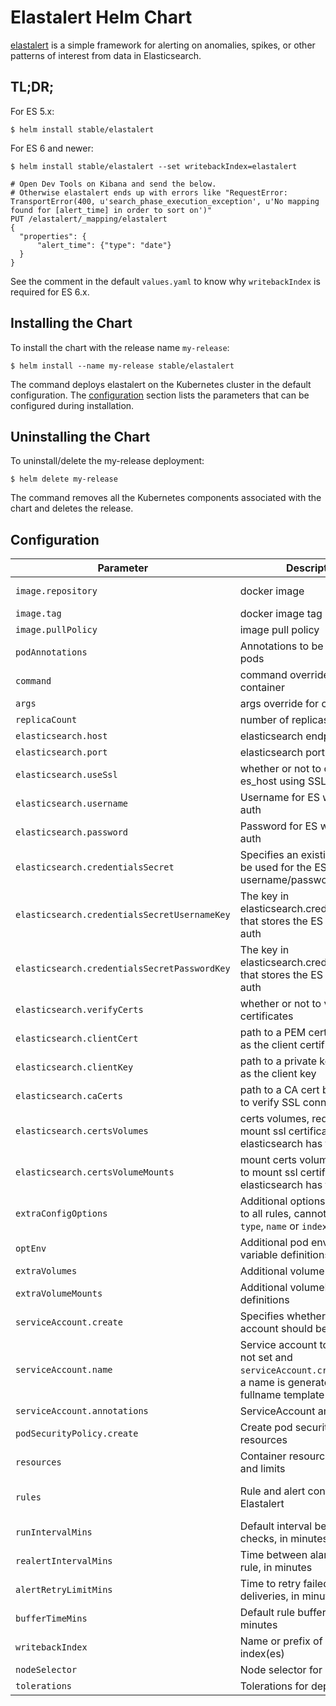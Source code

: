 # Elastalert Helm Chart

[elastalert](https://github.com/Yelp/elastalert) is a simple framework for alerting on anomalies, spikes, or other patterns of interest from data in Elasticsearch.

## TL;DR;

For ES 5.x:

```console
$ helm install stable/elastalert
```

For ES 6 and newer:

```console
$ helm install stable/elastalert --set writebackIndex=elastalert

# Open Dev Tools on Kibana and send the below.
# Otherwise elastalert ends up with errors like "RequestError: TransportError(400, u'search_phase_execution_exception', u'No mapping found for [alert_time] in order to sort on')"
PUT /elastalert/_mapping/elastalert
{
  "properties": {
      "alert_time": {"type": "date"}
  }
}
```

See the comment in the default `values.yaml` to know why `writebackIndex` is required for ES 6.x.

## Installing the Chart

To install the chart with the release name `my-release`:

```console
$ helm install --name my-release stable/elastalert
```

The command deploys elastalert on the Kubernetes cluster in the default configuration. The [configuration](#configuration) section lists the parameters that can be configured during installation.

## Uninstalling the Chart

To uninstall/delete the my-release deployment:

```console
$ helm delete my-release
```

The command removes all the Kubernetes components associated with the chart and deletes the release.

## Configuration

| Parameter                                 | Description                                                                                                                   | Default                         |
| ----------------------------------------- | ----------------------------------------------------------------------------------------------------------------------------- | ------------------------------- |
| `image.repository`                        | docker image                                                                                                                  | jertel/elastalert-docker        |
| `image.tag`                               | docker image tag                                                                                                              | 0.2.4                           |
| `image.pullPolicy`                        | image pull policy                                                                                                             | IfNotPresent                    |
| `podAnnotations`                          | Annotations to be added to pods                                                                                               | {}                              |
| `command`                                 | command override for container                                                                                                | `NULL`                          |
| `args`                                    | args override for container                                                                                                   | `NULL`                          |
| `replicaCount`                            | number of replicas to run                                                                                                     | 1                               |
| `elasticsearch.host`                      | elasticsearch endpoint to use                                                                                                 | elasticsearch                   |
| `elasticsearch.port`                      | elasticsearch port to use                                                                                                     | 80                              |
| `elasticsearch.useSsl`                    | whether or not to connect to es_host using SSL                                                                                | False                           |
| `elasticsearch.username`                  | Username for ES with basic auth                                                                                               | `NULL`                          |
| `elasticsearch.password`                  | Password for ES with basic auth                                                                                               | `NULL`                          |
| `elasticsearch.credentialsSecret`            | Specifies an existing secret to be used for the ES username/password auth                                                     | `NULL`                          |
| `elasticsearch.credentialsSecretUsernameKey` | The key in elasticsearch.credentialsSecret that stores the ES password auth                                                      | `NULL`                          |
| `elasticsearch.credentialsSecretPasswordKey` | The key in elasticsearch.credentialsSecret that stores the ES username auth                                                      | `NULL`                          |
| `elasticsearch.verifyCerts`               | whether or not to verify TLS certificates                                                                                     | True                            |
| `elasticsearch.clientCert`                | path to a PEM certificate to use as the client certificate                                                                    | /certs/client.pem               |
| `elasticsearch.clientKey`                 | path to a private key file to use as the client key                                                                           | /certs/client-key.pem           |
| `elasticsearch.caCerts`                   | path to a CA cert bundle to use to verify SSL connections                                                                     | /certs/ca.pem                   |
| `elasticsearch.certsVolumes`              | certs volumes, required to mount ssl certificates when elasticsearch has tls enabled                                          | `NULL`                          |
| `elasticsearch.certsVolumeMounts`         | mount certs volumes, required to mount ssl certificates when elasticsearch has tls enabled                                    | `NULL`                          |
| `extraConfigOptions`                      | Additional options to propagate to all rules, cannot be `alert`, `type`, `name` or `index`                                    | `{}`                            |
| `optEnv`                                  | Additional pod environment variable definitions                                                                               | []                              |
| `extraVolumes`                            | Additional volume definitions                                                                                                 | []                              |
| `extraVolumeMounts`                       | Additional volumeMount definitions                                                                                            | []                              |
| `serviceAccount.create`                   | Specifies whether a service account should be created.                                                                        | `true`                          |
| `serviceAccount.name`                     | Service account to be used. If not set and `serviceAccount.create` is `true`, a name is generated using the fullname template |                                 |
| `serviceAccount.annotations`              | ServiceAccount annotations                                                                                                    |                                 |
| `podSecurityPolicy.create`                | Create pod security policy resources                                                                                          | `false`                         |
| `resources`                               | Container resource requests and limits                                                                                        | {}                              |
| `rules`                                   | Rule and alert configuration for Elastalert                                                                                   | {} example shown in values.yaml |
| `runIntervalMins`                         | Default interval between alert checks, in minutes                                                                             | 1                               |
| `realertIntervalMins`                     | Time between alarms for same rule, in minutes                                                                                 | `NULL`                          |
| `alertRetryLimitMins`                     | Time to retry failed alert deliveries, in minutes                                                                             | 2880 (2 days)                   |
| `bufferTimeMins`                          | Default rule buffer time, in minutes                                                                                          | 15                              |
| `writebackIndex`                          | Name or prefix of elastalert index(es)                                                                                        | elastalert_status               |
| `nodeSelector`                            | Node selector for deployment                                                                                                  | {}                              |
| `tolerations`                             | Tolerations for deployment                                                                                                    | []                              |
